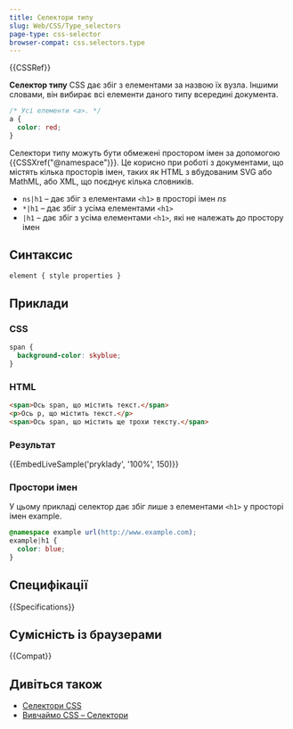 ```yaml
---
title: Селектори типу
slug: Web/CSS/Type_selectors
page-type: css-selector
browser-compat: css.selectors.type
---
```


{{CSSRef}}

**Селектор типу** CSS дає збіг з елементами за назвою їх вузла. Іншими словами, він вибирає всі елементи даного типу всередині документа.

```css
/* Усі елементи <a>. */
a {
  color: red;
}
```

Селектори типу можуть бути обмежені простором імен за допомогою {{CSSXref("@namespace")}}. Це корисно при роботі з документами, що містять кілька просторів імен, таких як HTML з вбудованим SVG або MathML, або XML, що поєднує кілька словників.

- `ns|h1` – дає збіг з елементами `<h1>` в просторі імен _ns_
- `*|h1` – дає збіг з усіма елементами `<h1>`
- `|h1` – дає збіг з усіма елементами `<h1>`, які не належать до простору імен

## Синтаксис

```css
element { style properties }
```

## Приклади

### CSS

```css
span {
  background-color: skyblue;
}
```

### HTML

```html
<span>Ось span, що містить текст.</span>
<p>Ось p, що містить текст.</p>
<span>Ось span, що містить ще трохи тексту.</span>
```

### Результат

{{EmbedLiveSample('pryklady', '100%', 150)}}

### Простори імен

У цьому прикладі селектор дає збіг лише з елементами `<h1>` у просторі імен example.

```css
@namespace example url(http://www.example.com);
example|h1 {
  color: blue;
}
```

## Специфікації

{{Specifications}}

## Сумісність із браузерами

{{Compat}}

## Дивіться також

- [Селектори CSS](/uk/docs/Web/CSS/CSS_selectors)
- [Вивчаймо CSS – Селектори](/uk/docs/Learn/CSS/Building_blocks/Selectors)
